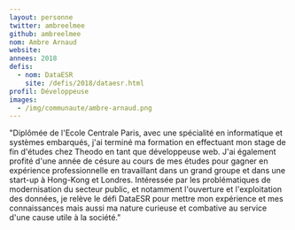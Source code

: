 ```yaml
---
layout: personne
twitter: ambreelmee
github: ambreelmee
nom: Ambre Arnaud
website:
annees: 2018
defis:
  - nom: DataESR
    site: /defis/2018/dataesr.html
profil: Développeuse
images:
  - /img/communaute/ambre-arnaud.png
---
```


"Diplômée de l'Ecole Centrale Paris, avec une spécialité en
informatique et systèmes embarqués, j'ai terminé ma formation en
effectuant mon stage de fin d'études chez Theodo en tant que
développeuse web. J'ai également profité d'une année de césure au
cours de mes études pour gagner en expérience professionnelle en
travaillant dans un grand groupe et dans une start-up à Hong-Kong et
Londres. Intéressée par les problématiques de modernisation du secteur
public, et notamment l'ouverture et l'exploitation des données, je
relève le défi DataESR pour mettre mon expérience et mes connaissances
mais aussi ma nature curieuse et combative au service d'une cause
utile à la société."
